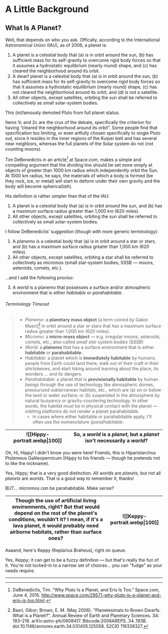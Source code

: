 # A Little Background

## What Is A Planet?

Well, that depends on who you ask.  Offically, according to the International Astronomical Union (IAU), as of 2006, a planet is:

1. A planet is a celestial body that (a) is in orbit around the sun, (b) has sufficient mass for its self-gravity to overcome rigid body forces so that it assumes a hydrostatic equilibrium (nearly round) shape, and (c) has cleared the neighborhood around its orbit.
2. A dwarf planet is a celestial body that (a) is in orbit around the sun, (b) has sufficient mass for its self-gravity to overcome rigid body forces so that it assumes a hydrostatic equilibrium (nearly round) shape, (c) has not cleared the neighborhood around its orbit, and (d) is not a satellite.
3. All other objects, except satellites, orbiting the sun shall be referred to collectively as small solar-system bodies.

This (in)famously demoted Pluto from full planet status.

Items 1c and 2c are the crux of the debate, specifically the criterion for having “cleared the neighborhood around its orbit”.  Some people find that specification too limiting, or even artfully chosen specifically to single Pluto out, since it resides in the inner regions of the Kuiper belt and has several near neighbors, whereas the full planets of the Solar system do not (not counting moons).

Tim DeBenedictis in an article[^1] at Space.com, makes a simple and compelling argument that the dividing line should be set more simply at objects of greater than 1000 km radius which independently orbit the Sun.  At 1000 km radius, he says, the materials of which a body is formed (be they rock, ice, or metal) will start to deform under their own gravity and the body will become spherical(ish).

His definition is rather simpler than that of the IAU:

1. A planet is a celestial body that (a) is in orbit around the sun, and (b) has a maximum surface radius greater than 1,000 km (620 miles).
2. All other objects, except satellites, orbiting the sun shall be referred to collectively as small solar-system bodies.

I follow DeBenedictis’ suggestion (though with more generic terminology):

1. A *planemo* is a celestial body that (a) is in orbit around a star or stars, and (b) has a maximum surface radius greater than 1,000 km (620 miles).
2. All other objects, except satellites, orbiting a star shall be referred to collectively as *micromos* (small star-system bodies; SSSB — moons, asteroids, comets, etc.).

...and I add the following proviso:

3. A *world* is a planemo that possesses a surface and/or atmospheric environment that is either  *habitable* or *parahabitable*.
###### Terminology Timeout

> - *Planemo*: a **planetary mass object** (a term coined by Gabor Masri)[^2] in orbit around a star or stars that has a maximum surface radius greater than 1,000 km (620 miles).
> - *Micromo*: a **micro-mass object** — e.g. irregular moons, asteroids, comets, etc.; also called *small star system bodies (SSSB)*
> - *World*: a **planemo** that has a surface environment that is either **habitable** or **parahabitable**.
> - *Habitable*: a planet which is **immediately habitable** by humans; people from Earth could land there, walk out of their craft in their shirtsleeves, and start hiking around learning about the place, its wonders ... and its dangers.
> - *Parahabitable*: a planet that is **provisionally habitable** by human beings through the use of technology like atmospheric domes, pressurized subterranean habitats, etc., which are (a) on or below the land or water surface; or (b) suspended in the atmosphere by natural buoyancy or gravity-countering technology.  In other words, the habitat must be in physical contact with the planet — orbiting platforms do not render a planet parahabitable.
> 	- In cases where either habitable or parahabitable apply, I'll often use the nomenclature *(para)habitable*.


| ![[Hippy-portrait.webp\|100]] | So, a *world* is a *planet*, but a *planet* isn't necessarily a *world*? |
| ----------------------------- | ------------------------------------------------------------------------ |

Oh, Hi, Hippy!  I didn't know you were here!  Friends, this is Hiparistarchus Ptolemeus Galileopernicum (Hippy to his friends — though he pretends not to like the nickname).

Yes, Hippy; that is a very good distinction.  All *worlds* are *planets*, but not all *planets* are *worlds*.  That is a good way to remember it, thanks!

BUT... micromos _can_ be parahabitable.  Make sense?

| Though the use of artificial living environments, right?  But that would depend on the rest of the planet's conditions, wouldn't it?  I mean, if it's a lava planet, it would probably need airborne habitats, rather than surface ones? | ![[Keppy-portrait.webp\|100]] |
| ---------------------------------------------------------------------------------------------------------------------------------------------------------------------------------------------------------------------------------------- | ----------------------------- |
Aaaand, here's Keppy (Keplarius Braheus), right on queue.

Yes, Keppy; it can get to be a fuzzy definition — but that's really the fun of it.  You're not locked-in to a narrow set of choices... you can "fudge" as your needs require.



---


[^1]: DeBenedictis, Tim. “Why Pluto Is a Planet, and Eris Is Too.” Space.com, June 4, 2015. http://www.space.com/29571-why-pluto-is-a-planet-and-eris-is-too.html.

[^2]: Basri, Gibor; Brown, E. M. (May 2006). "Planetesimals to Brown Dwarfs: What is a Planet?". Annual Review of Earth and Planetary Sciences. 34: 193–216. arXiv:astro-ph/0608417. Bibcode:2006AREPS..34..193B. doi:10.1146/annurev.earth.34.031405.125058. S2CID 119338327.
